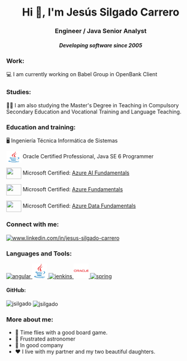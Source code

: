 <h1 align="center">Hi 👋, I'm Jesús Silgado Carrero</h1>
<h3 align="center">Engineer / Java Senior Analyst</h3>
<h5 align="center">Developing software since 2005</h3>

### Work:
:computer: I am currently working on Babel Group in OpenBank Client
### Studies:
:man_student: I am also studying the Master's Degree in Teaching in Compulsory Secondary Education and Vocational Training and Language Teaching.

<h3 align="left">Education and training:</h3>

:desktop_computer: Ingeniería Técnica Informática de Sistemas

<p align="left">
<img align="center" src="https://raw.githubusercontent.com/devicons/devicon/master/icons/java/java-original.svg" height="30" width="40">
Oracle Certified Professional, Java SE 6 Programmer
</p>
<p align="left">
<img align="center" src="https://cdn.icon-icons.com/icons2/2699/PNG/96/microsoft_azure_logo_icon_168977.png" height="30" width="40">
Microsoft Certified: <a href="https://www.credly.com/badges/009f2087-0614-4a79-87cf-01efa9c2ea34" target="blank">Azure AI Fundamentals</a>
</p>
<p align="left">
<img align="center" src="https://cdn.icon-icons.com/icons2/2699/PNG/96/microsoft_azure_logo_icon_168977.png" height="30" width="40">
Microsoft Certified: <a href="https://www.credly.com/badges/25ba7480-9c23-4f56-8189-86b0443f9400" target="blank">Azure Fundamentals</a>
</p>
<p align="left">
<img align="center" src="https://cdn.icon-icons.com/icons2/2699/PNG/96/microsoft_azure_logo_icon_168977.png" height="30" width="40">
Microsoft Certified: <a href="https://www.credly.com/badges/65aee594-339d-4653-bd83-51b7659649cc" target="blank">Azure Data Fundamentals</a>
</p>

<h3 align="left">Connect with me:</h3>
<p align="left">
<a href="https://linkedin.com/in/www.linkedin.com/in/jesus-silgado-carrero" target="blank">
  <img align="center" src="https://raw.githubusercontent.com/rahuldkjain/github-profile-readme-generator/master/src/images/icons/Social/linked-in-alt.svg" 
       alt="www.linkedin.com/in/jesus-silgado-carrero" height="30" width="40" /></a>
</p>

### Languages and Tools:
<p align="left"> 
  <a href="https://angular.io" target="_blank" rel="noreferrer"> 
    <img src="https://angular.io/assets/images/logos/angular/angular.svg" alt="angular" width="40" height="40"/> 
  </a> 
  <a href="https://www.java.com" target="_blank" rel="noreferrer"> 
    <img src="https://raw.githubusercontent.com/devicons/devicon/master/icons/java/java-original.svg" alt="java" width="40" height="40"/> 
  </a> 
  <a href="https://www.jenkins.io" target="_blank" rel="noreferrer"> 
    <img src="https://www.vectorlogo.zone/logos/jenkins/jenkins-icon.svg" alt="jenkins" width="40" height="40"/>
  </a> 
  <a href="https://www.oracle.com/" target="_blank" rel="noreferrer"> 
    <img src="https://raw.githubusercontent.com/devicons/devicon/master/icons/oracle/oracle-original.svg" alt="oracle" width="40" height="40"/> 
  </a> 
  <a href="https://spring.io/" target="_blank" rel="noreferrer"> 
    <img src="https://www.vectorlogo.zone/logos/springio/springio-icon.svg" alt="spring" width="40" height="40"/>
  </a>
</p>

#### GitHub:
<p align="left"> 
  <img align="left" src="https://github-readme-stats.vercel.app/api/top-langs?username=jsilgado&show_icons=true&locale=en&layout=compact" alt="jsilgado" />
</p>
<p>&nbsp;<img align="center" src="https://github-readme-stats.vercel.app/api?username=jsilgado&show_icons=true&locale=en" alt="jsilgado" /></p>


### More about me:
  + 🎲 Time flies with a good board game.
  + :rocket: Frustrated astronomer
  + :beers: In good company
  + ❤️ I live with my partner and my two beautiful daughters.



